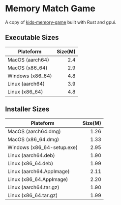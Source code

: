 # Memory Match Game

A copy of
[kids-memory-game](https://v0.dev/chat/community/kids-memory-game-Tmi0y0iPzxv)
built with Rust and gpui.

## Executable Sizes

| Plateform        | Size(M) |
| ---------------- | ------: |
| MacOS (aarch64)  |     2.4 |
| MacOS (x86_64)   |     2.9 |
| Windows (x86_64) |     4.8 |
| Linux (aarch64)  |     3.9 |
| Linux (x86_64)   |     4.8 |

## Installer Sizes

| Plateform                  | Size(M) |
| -------------------------- | ------: |
| MacOS (aarch64.dmg)        |    1.26 |
| MacOS (x86_64.dmg)         |    1.33 |
| Windows (x86_64-setup.exe) |    2.95 |
| Linux (aarch64.deb)        |    1.90 |
| Linux (x86_64.deb)         |    1.99 |
| Linux (aarch64.AppImage)   |    2.11 |
| Linux (x86_64.AppImage)    |    2.20 |
| Linux (aarch64.tar.gz)     |    1.90 |
| Linux (x86_64.tar.gz)      |    1.99 |
